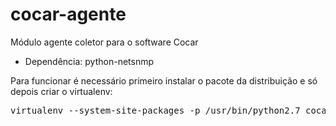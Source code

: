 cocar-agente
============

Módulo agente coletor para o software Cocar

* Dependência: python-netsnmp

Para funcionar é necessário primeiro instalar o pacote da distribuição e só depois criar o virtualenv:

<pre>
virtualenv --system-site-packages -p /usr/bin/python2.7 cocar-agente
</pre>

